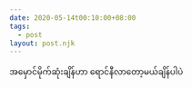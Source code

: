 ```yaml
---
date: 2020-05-14t00:10:00+08:00
tags:
  - post
layout: post.njk
---
```

အမှောင်မိုက်ဆုံးချိန်ဟာ ရောင်နီလာတော့မယ်ချိန်ပါပဲ